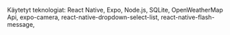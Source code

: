 Käytetyt teknologiat:
React Native,
Expo,
Node.js,
SQLite,
OpenWeatherMap Api,
expo-camera,
react-native-dropdown-select-list,
react-native-flash-message,
